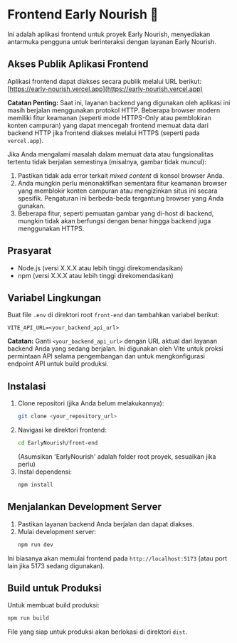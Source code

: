 # Frontend Early Nourish 🌾

Ini adalah aplikasi frontend untuk proyek Early Nourish, menyediakan antarmuka pengguna untuk berinteraksi dengan layanan Early Nourish.

## Akses Publik Aplikasi Frontend
Aplikasi frontend dapat diakses secara publik melalui URL berikut:
[https://early-nourish.vercel.app](https://early-nourish.vercel.app)

**Catatan Penting:**
Saat ini, layanan backend yang digunakan oleh aplikasi ini masih berjalan menggunakan protokol HTTP. Beberapa browser modern memiliki fitur keamanan (seperti mode HTTPS-Only atau pemblokiran konten campuran) yang dapat mencegah frontend memuat data dari backend HTTP jika frontend diakses melalui HTTPS (seperti pada `vercel.app`).

Jika Anda mengalami masalah dalam memuat data atau fungsionalitas tertentu tidak berjalan semestinya (misalnya, gambar tidak muncul):
1. Pastikan tidak ada error terkait _mixed content_ di konsol browser Anda.
2. Anda mungkin perlu menonaktifkan sementara fitur keamanan browser yang memblokir konten campuran atau mengizinkan situs ini secara spesifik. Pengaturan ini berbeda-beda tergantung browser yang Anda gunakan.
3. Beberapa fitur, seperti pemuatan gambar yang di-host di backend, mungkin tidak akan berfungsi dengan benar hingga backend juga menggunakan HTTPS.

## Prasyarat
- Node.js (versi X.X.X atau lebih tinggi direkomendasikan)
- npm (versi X.X.X atau lebih tinggi direkomendasikan)

## Variabel Lingkungan
Buat file `.env` di direktori root `front-end` dan tambahkan variabel berikut:

```
VITE_API_URL=<your_backend_api_url>
```
**Catatan:** Ganti `<your_backend_api_url>` dengan URL aktual dari layanan backend Anda yang sedang berjalan. Ini digunakan oleh Vite untuk proksi permintaan API selama pengembangan dan untuk mengkonfigurasi endpoint API untuk build produksi.

## Instalasi
1. Clone repositori (jika Anda belum melakukannya):
   ```bash
   git clone <your_repository_url>
   ```
2. Navigasi ke direktori frontend:
   ```bash
   cd EarlyNourish/front-end
   ```
   (Asumsikan 'EarlyNourish' adalah folder root proyek, sesuaikan jika perlu)
3. Instal dependensi:
   ```bash
   npm install
   ```

## Menjalankan Development Server
1. Pastikan layanan backend Anda berjalan dan dapat diakses.
2. Mulai development server:
   ```bash
   npm run dev
   ```
Ini biasanya akan memulai frontend pada `http://localhost:5173` (atau port lain jika 5173 sedang digunakan).

## Build untuk Produksi
Untuk membuat build produksi:
```bash
npm run build
```
File yang siap untuk produksi akan berlokasi di direktori `dist`.
